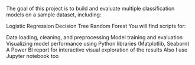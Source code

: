The goal of this project is to build and evaluate multiple classification models on a sample dataset, including:

Logistic Regression
Decision Tree
Random Forest
You will find scripts for:

Data loading, cleaning, and preprocessing
Model training and evaluation
Visualizing model performance using Python libraries (Matplotlib, Seaborn)
A Power BI report for interactive visual exploration of the results
Also I use Jupyter notebook too
